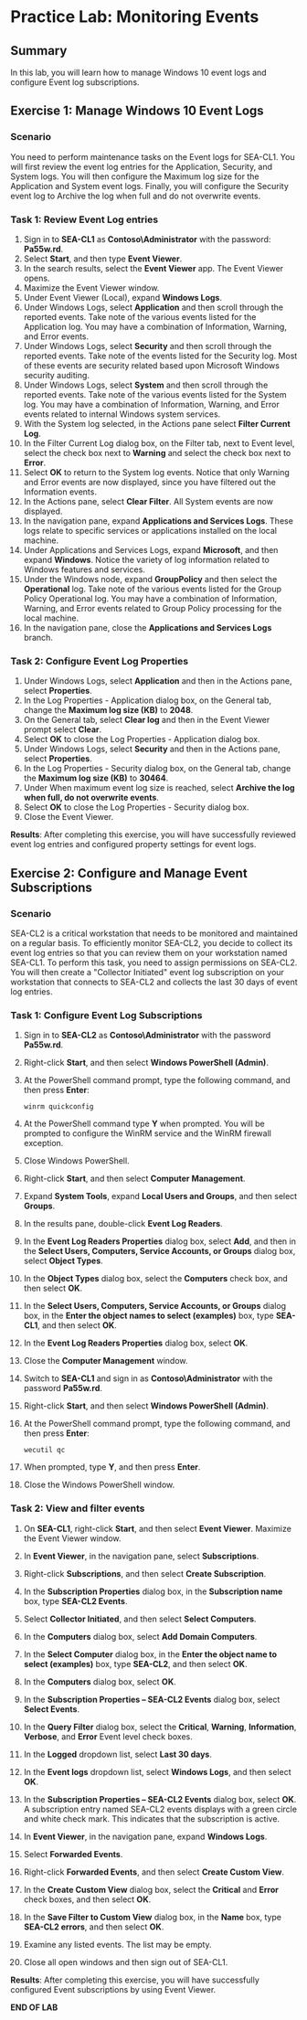# Practice Lab: Monitoring Events

## Summary

In this lab, you will learn how to manage Windows 10 event logs and configure Event log subscriptions.

## Exercise 1: Manage Windows 10 Event Logs

### Scenario

You need to perform maintenance tasks on the Event logs for SEA-CL1. You will first review the event log entries for the Application, Security, and System logs. You will then configure the Maximum log size for the Application and System event logs. Finally, you will configure the Security event log to Archive the log when full and do not overwrite events. 


### Task 1: Review Event Log entries

1. Sign in to **SEA-CL1** as **Contoso\\Administrator** with the password: **Pa55w.rd**.
2. Select **Start**, and then type **Event Viewer**.
3. In the search results, select the **Event Viewer** app. The Event Viewer opens.
4. Maximize the Event Viewer window.
5. Under Event Viewer (Local), expand **Windows Logs**.
6. Under Windows Logs, select **Application** and then scroll through the reported events. Take note of the various events listed for the Application log. You may have a combination of Information, Warning, and Error events.
7. Under Windows Logs, select **Security** and then scroll through the reported events. Take note of the events listed for the Security log. Most of these events are security related based upon Microsoft Windows security auditing.
8. Under Windows Logs, select **System** and then scroll through the reported events. Take note of the various events listed for the System log. You may have a combination of Information, Warning, and Error events related to internal Windows system services.
9. With the System log selected, in the Actions pane select **Filter Current Log**.
10. In the Filter Current Log dialog box, on the Filter tab, next to Event level, select the check box next to **Warning** and select the check box next to **Error**.
11. Select **OK** to return to the System log events. Notice that only Warning and Error events are now displayed, since you have filtered out the Information events.
12. In the Actions pane, select **Clear Filter**. All System events are now displayed.
13. In the navigation pane, expand **Applications and Services Logs**. These logs relate to specific services or applications installed on the local machine.
14. Under Applications and Services Logs, expand **Microsoft**, and then expand **Windows**. Notice the variety of log information related to Windows features and services.
15. Under the Windows node, expand **GroupPolicy** and then select the **Operational** log. Take note of the various events listed for the Group Policy Operational log. You may have a combination of Information, Warning, and Error events related to Group Policy processing for the local machine.
16. In the navigation pane, close the **Applications and Services Logs** branch.

### Task 2: Configure Event Log Properties 

1.  Under Windows Logs, select **Application** and then in the Actions pane, select **Properties**.
2.  In the Log Properties - Application dialog box, on the General tab, change the **Maximum log size (KB)** to **2048**.
3.  On the General tab, select **Clear log** and then in the Event Viewer prompt select **Clear**.
4.  Select **OK** to close the Log Properties - Application dialog box.
5.  Under Windows Logs, select **Security** and then in the Actions pane, select **Properties**.
6.  In the Log Properties - Security dialog box, on the General tab, change the **Maximum log size (KB)** to **30464**.
7.  Under When maximum event log size is reached, select **Archive the log when full, do not overwrite events**.
8.  Select **OK** to close the Log Properties - Security dialog box.
9.  Close the Event Viewer.

**Results**: After completing this exercise, you will have successfully reviewed event log entries and configured property settings for event logs.

## Exercise 2: Configure and Manage Event Subscriptions  

### Scenario

SEA-CL2 is a critical workstation that needs to be monitored and maintained on a regular basis. To efficiently monitor SEA-CL2, you decide to collect its event log entries so that you can review them on your workstation named SEA-CL1. To perform this task, you need to assign permissions on SEA-CL2. You will then create a "Collector Initiated" event log subscription on your workstation that connects to SEA-CL2 and collects the last 30 days of event log entries.


### Task 1: Configure Event Log Subscriptions
1.  Sign in to **SEA-CL2** as **Contoso\\Administrator** with the password **Pa55w.rd**.

2.  Right-click **Start**, and then select **Windows PowerShell (Admin)**.

3.  At the PowerShell command prompt, type the following command, and then press **Enter**:
    ```
    winrm quickconfig
    ```

4.  At the PowerShell command type **Y** when prompted. You will be prompted to configure the WinRM service and the WinRM firewall exception.
    
5. Close Windows PowerShell.

6. Right-click **Start**, and then select **Computer Management**.

7. Expand **System Tools**, expand **Local Users and Groups**, and then select **Groups**. 

8. In the results pane, double-click **Event Log Readers**.

9. In the **Event Log Readers Properties** dialog box, select **Add**, and then in the **Select Users, Computers, Service Accounts, or Groups** dialog box, select **Object Types**.

10. In the **Object Types** dialog box, select the **Computers** check box, and then select **OK**.

11. In the **Select Users, Computers, Service Accounts, or Groups** dialog box, in the **Enter the object names to select (examples)** box, type **SEA-CL1**, and then select **OK**.

12. In the **Event Log Readers Properties** dialog box, select **OK**.

13. Close the **Computer Management** window.

14. Switch to **SEA-CL1** and sign in as **Contoso\\Administrator** with the password **Pa55w.rd**.

15. Right-click **Start**, and then select **Windows PowerShell (Admin)**.

16. At the PowerShell command prompt, type the following command, and then press **Enter**:
    ``` 
    wecutil qc
    ```

17. When prompted, type **Y**, and then press **Enter**.

18. Close the Windows PowerShell window.

### Task 2: View and filter events 

1.  On **SEA-CL1**, right-click **Start**, and then select **Event Viewer**. Maximize the Event Viewer window.

2.  In **Event Viewer**, in the navigation pane, select **Subscriptions**.

3.  Right-click **Subscriptions**, and then select **Create Subscription**.

4.  In the **Subscription Properties** dialog box, in the **Subscription name** box, type **SEA-CL2 Events**.
    
5.  Select **Collector Initiated**, and then select **Select Computers**.

6.  In the **Computers** dialog box, select **Add Domain Computers**.

7.  In the **Select Computer** dialog box, in the **Enter the object name to select (examples)** box, type **SEA-CL2**, and then select **OK**.
    
8.  In the **Computers** dialog box, select **OK**.

9.  In the **Subscription Properties – SEA-CL2 Events** dialog box, select **Select Events**.
    
10. In the **Query Filter** dialog box, select the **Critical**, **Warning**, **Information**, **Verbose**, and **Error** Event level check boxes.
    
11. In the **Logged** dropdown list, select **Last 30 days**.

12. In the **Event logs** dropdown list, select **Windows Logs**, and then select **OK**.

13. In the **Subscription Properties – SEA-CL2 Events** dialog box, select **OK**. A subscription entry named SEA-CL2 events displays with a green circle and white check mark. This indicates that the subscription is active.
    
14. In **Event Viewer**, in the navigation pane, expand **Windows Logs**.

15. Select **Forwarded Events**.

16. Right-click **Forwarded Events**, and then select **Create Custom View**.

17. In the **Create Custom View** dialog box, select the **Critical** and **Error** check boxes, and then select **OK**.
    
18. In the **Save Filter to Custom View** dialog box, in the **Name** box, type **SEA-CL2 errors**, and then select **OK**.
    
19. Examine any listed events. The list may be empty.

20. Close all open windows and then sign out of SEA-CL1.

**Results**: After completing this exercise, you will have successfully configured Event subscriptions by using Event Viewer.

**END OF LAB**